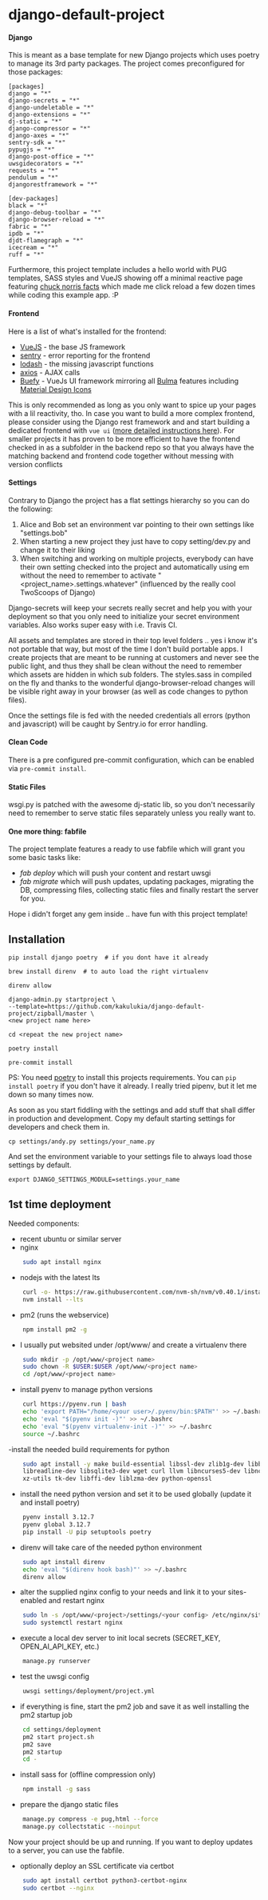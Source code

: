 # django-default-project

#### Django

This is meant as a base template for new Django projects which uses poetry to manage its 3rd party packages.
The project comes preconfigured for those packages:

    [packages]
    django = "*"
    django-secrets = "*"
    django-undeletable = "*"
    django-extensions = "*"
    dj-static = "*"
    django-compressor = "*"
    django-axes = "*"
    sentry-sdk = "*"
    pypugjs = "*"
    django-post-office = "*"
    uwsgidecorators = "*"
    requests = "*"
    pendulum = "*"
    djangorestframework = "*"

    [dev-packages]
    black = "*"
    django-debug-toolbar = "*"
    django-browser-reload = "*"
    fabric = "*"
    ipdb = "*"
    djdt-flamegraph = "*"
    icecream = "*"
    ruff = "*"

Furthermore, this project template includes a hello world with PUG templates, SASS styles and VueJS
showing off a minimal reactive page featuring [chuck norris facts](https://api.chucknorris.io) which made me click reload a few dozen
times while coding this example app. :P

#### Frontend

Here is a list of what's installed for the frontend:

  - [VueJS](https://vuejs.org/v2/guide/) - the base JS framework
  - [sentry](https://docs.sentry.io/quickstart/) - error reporting for the frontend
  - [lodash](https://lodash.com/docs/4.17.5) - the missing javascript functions
  - [axios](https://github.com/axios/axios) - AJAX calls
  - [Buefy](https://buefy.github.io/#/documentation/start) - VueJs UI framework
  mirroring all [Bulma](https://bulma.io/documentation/columns/basics/) features including
  [Material Design Icons](https://materialdesignicons.com/)

This is only recommended as long as you only want to spice up your pages with a lil reactivity, tho.
In case you want to build a more complex frontend, please consider using the Django rest framework and
and start building a dedicated frontend with `vue ui` ([more detailed instructions here](https://cli.vuejs.org/)).
For smaller projects it has proven to be more efficient to have the frontend checked in as a subfolder in the
backend repo so that you always have the matching backend and frontend code together without messing with
version conflicts

#### Settings

Contrary to Django the project has a flat settings hierarchy so you can do the following:

 1. Alice and Bob set an environment var pointing to their own settings like "settings.bob"
 2. When starting a new project they just have to copy setting/dev.py and change it to their liking
 3. When switching and working on multiple projects, everybody can have their own setting checked into the
 project and automatically using em without the need to remember to activate "<project_name>.settings.whatever"
 (influenced by the really cool TwoScoops of Django)

 Django-secrets will keep your secrets really secret and help you with your deployment so that you only
 need to initialize your secret environment variables. Also works super easy with i.e. Travis CI.

 All assets and templates are stored in their top level folders .. yes i know it's not portable that way, but most of the time
 I don't build portable apps. I create projects that are meant to be running at customers and never
 see the public light, and thus they shall be clean without the need to remember which assets are hidden in which sub folders.
 The styles.sass in compiled on the fly and thanks to the wonderful django-browser-reload changes will be visible right away in
 your browser (as well as code changes to python files).

 Once the settings file is fed with the needed credentials all errors (python and javascript) will be caught by
 Sentry.io for error handling.

 #### Clean Code

 There is a pre configured pre-commit configuration, which can be enabled via `pre-commit install`.

 #### Static Files

 wsgi.py is patched with the awesome dj-static lib, so you don't necessarily need to remember to serve static
 files separately unless you really want to.

 #### One more thing: fabfile

The project template features a ready to use fabfile which will grant you some basic tasks like:

   - _fab deploy_ which will push your content and restart uwsgi
   - _fab migrate_ which will push updates, updating packages, migrating the DB, compressing files, collecting
   static files and finally restart the server for you.

 Hope i didn't forget any gem inside .. have fun with this project template!

## Installation

    pip install django poetry  # if you dont have it already

    brew install direnv  # to auto load the right virtualenv

    direnv allow

    django-admin.py startproject \
    --template=https://github.com/kakulukia/django-default-project/zipball/master \
    <new project name here>

    cd <repeat the new project name>

    poetry install

    pre-commit install

PS: You need [poetry](https://github.com/sdispater/poetry) to install this projects requirements.
You can `pip install poetry` if you don't have it already. I really tried pipenv, but it let me down so many times now.

As soon as you start fiddling with the settings and add stuff that shall differ in production and development.
Copy my default starting settings for developers and check them in.

    cp settings/andy.py settings/your_name.py

And set the environment variable to your settings file to always load those settings by default.

    export DJANGO_SETTINGS_MODULE=settings.your_name

## 1st time deployment

Needed components:

- recent ubuntu or similar server
- nginx
```bash
    sudo apt install nginx
```
- nodejs with the latest lts
```bash
    curl -o- https://raw.githubusercontent.com/nvm-sh/nvm/v0.40.1/install.sh | bash
    nvm install --lts
```
- pm2 (runs the webservice)
```bash
    npm install pm2 -g
```
- I usually put websited under /opt/www/<project name> and create a virtualenv there
```bash
    sudo mkdir -p /opt/www/<project name>
    sudo chown -R $USER:$USER /opt/www/<project name>
    cd /opt/www/<project name>
```
- install pyenv to manage python versions
```bash
    curl https://pyenv.run | bash
    echo 'export PATH="/home/<your user>/.pyenv/bin:$PATH"' >> ~/.bashrc
    echo 'eval "$(pyenv init -)"' >> ~/.bashrc
    echo 'eval "$(pyenv virtualenv-init -)"' >> ~/.bashrc
    source ~/.bashrc
```
-install the needed build requirements for python
```bash
    sudo apt install -y make build-essential libssl-dev zlib1g-dev libbz2-dev \
    libreadline-dev libsqlite3-dev wget curl llvm libncurses5-dev libncursesw5-dev \
    xz-utils tk-dev libffi-dev liblzma-dev python-openssl
```
- install the need python version and set it to be used globally (update it and install poetry)
```bash
    pyenv install 3.12.7
    pyenv global 3.12.7
    pip install -U pip setuptools poetry
```
- direnv will take care of the needed python environment
```bash
    sudo apt install direnv
    echo 'eval "$(direnv hook bash)"' >> ~/.bashrc
    direnv allow
```
- alter the supplied nginx config to your needs and link it to your sites-enabled and restart nginx
```bash
    sudo ln -s /opt/www/<project>/settings/<your config> /etc/nginx/sites-enabled/
    sudo systemctl restart nginx
```
- execute a local dev server to init local secrets (SECRET_KEY, OPEN_AI_API_KEY, etc.)
```bash
    manage.py runserver
```
- test the uwsgi config
```bash
    uwsgi settings/deployment/project.yml
```
- if everything is fine, start the pm2 job and save it as well installing the pm2 startup job
```bash
    cd settings/deployment
    pm2 start project.sh
    pm2 save
    pm2 startup
    cd -
```
- install sass for (offline compression only)
```bash
    npm install -g sass
```
- prepare the django static files
```bash
    manage.py compress -e pug,html --force
    manage.py collectstatic --noinput
```
Now your project should be up and running. If you want to deploy updates to a server, you can use the fabfile.

- optionally deploy an SSL certificate via certbot
```bash
    sudo apt install certbot python3-certbot-nginx
    sudo certbot --nginx
```
